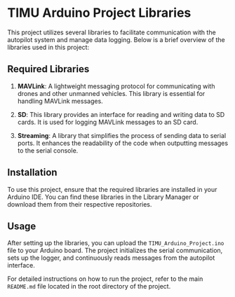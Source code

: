 # TIMU Arduino Project Libraries

This project utilizes several libraries to facilitate communication with the autopilot system and manage data logging. Below is a brief overview of the libraries used in this project:

## Required Libraries

1. **MAVLink**: A lightweight messaging protocol for communicating with drones and other unmanned vehicles. This library is essential for handling MAVLink messages.

2. **SD**: This library provides an interface for reading and writing data to SD cards. It is used for logging MAVLink messages to an SD card.

3. **Streaming**: A library that simplifies the process of sending data to serial ports. It enhances the readability of the code when outputting messages to the serial console.

## Installation

To use this project, ensure that the required libraries are installed in your Arduino IDE. You can find these libraries in the Library Manager or download them from their respective repositories.

## Usage

After setting up the libraries, you can upload the `TIMU_Arduino_Project.ino` file to your Arduino board. The project initializes the serial communication, sets up the logger, and continuously reads messages from the autopilot interface.

For detailed instructions on how to run the project, refer to the main `README.md` file located in the root directory of the project.